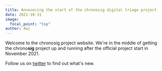 ```yaml
---
title: Announcing the start of the chronosig digital triage project
date: 2021-10-31
image:
  focal_point: "top"
author: dwj
---
```


Welcome to the chronosig project website.  We're in the middle of getting the chrono**sig** project up and running after the official project start in November 2021.

Follow us on [twitter](https://twitter.com/chrono_sig) to find out what's new.





